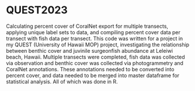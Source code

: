 # QUEST2023
Calculating percent cover of CoralNet export for multiple transects, applying unique label sets to data, and compiling percent cover data per transect with fish data per transect.
This code was written for a project in my QUEST (University of Hawaii MOP) project, investigating the relationship between benthic cover and juvinile surgeonfish abundance at Leleiwi beach, Hawaii. Multiple transects were completed, fish data was collected via observation and benthic cover was collected via photogrammetry and CoralNet annotations. These annotations needed to be converted into percent cover, and data needed to be merged into master dataframe for statistical analysis. All of which was done in R.
